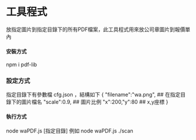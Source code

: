 工具程式
======

放指定圖片到指定目錄下的所有PDF檔案，此工具程式用來放公司章圖片到報價單內

#### 安裝方式
npm i pdf-lib

### 設定方式
指定目錄下有參數檔 cfg.json ，結構如下
{
	"filename":"wa.png",  ## 在指定目錄下的圖片檔名
	"scale":0.9,		   ## 圖片比例
	"x":200,"y":80		   ## x,y座標
}

#### 執行方式
node waPDF.js [指定目錄]
例如
node waPDF.js ./scan
